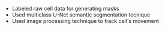 - Labeled raw cell data for generating masks
- Used multiclass U-Net semantic segmentation tecnique
- Used image processing technique to track cell's movement
